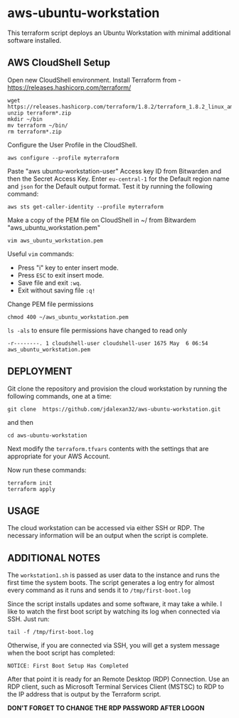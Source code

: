 # aws-ubuntu-workstation
This terraform script deploys an Ubuntu Workstation with minimal additional software
installed.

## AWS CloudShell Setup
Open new CloudShell environment.
Install Terraform from - https://releases.hashicorp.com/terraform/

```
wget https://releases.hashicorp.com/terraform/1.8.2/terraform_1.8.2_linux_amd64.zip
unzip terraform*.zip
mkdir ~/bin
mv terraform ~/bin/
rm terraform*.zip
```

Configure the User Profile in the CloudShell.

```
aws configure --profile myterraform
```
Paste "aws ubuntu-workstation-user" Access key ID from Bitwarden and then the Secret Access Key.
Enter ```eu-central-1``` for the Default region name and ```json``` for the Default output format.
Test it by running the following command:
```
aws sts get-caller-identity --profile myterraform
```

Make a copy of the PEM file on CloudShell in ~/ from Bitwardem "aws_ubuntu_workstation.pem"

```
vim aws_ubuntu_workstation.pem
```

Useful ```vim``` commands:
- Press "i" key to enter insert mode.
- Press ```ESC``` to exit insert mode.
- Save file and exit ```:wq```.
- Exit without saving file ```:q!```

Change PEM file permissions

```
chmod 400 ~/aws_ubuntu_workstation.pem
```

```ls -als``` to ensure file permissions have changed to read only

```
-r--------. 1 cloudshell-user cloudshell-user 1675 May  6 06:54 aws_ubuntu_workstation.pem
```

## DEPLOYMENT
Git clone the repository and provision the cloud workstation by running the following
commands, one at a time:

```
git clone  https://github.com/jdalexan32/aws-ubuntu-workstation.git
```
and then

```
cd aws-ubuntu-workstation
```

Next modify the `terraform.tfvars` contents with the settings that are appropriate
for your AWS Account.

Now run these commands:

```
terraform init
terraform apply
```

## USAGE
The cloud workstation can be accessed via either SSH or RDP. The necessary information
will be an output when the script is complete.


## ADDITIONAL NOTES
The `workstation1.sh` is passed as user data to the instance and runs the first time
the system boots. The script generates a log entry for almost every command as it runs
and sends it to `/tmp/first-boot.log`

Since the script installs updates and some software, it may take a while. I like to watch
the first boot script by watching its log when connected via SSH. Just run:

```
tail -f /tmp/first-boot.log
```

Otherwise, if you are connected via SSH, you will get a system message when the boot
script has completed:

```
NOTICE: First Boot Setup Has Completed
```

After that point it is ready for an Remote Desktop (RDP) Connection. Use an RDP client,
such as Microsoft Terminal Services Client (MSTSC) to RDP to the IP address that is output
by the Terraform script.

**DON'T FORGET TO CHANGE THE RDP PASSWORD AFTER LOGON**
